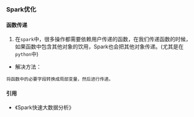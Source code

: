 ### Spark优化
#### 函数传递
1. 在`spark`中，很多操作都需要依赖用户传递的函数，在我们传递函数的时候，如果函数中包含其他对象的饮用，Spark也会把其他对象传递。(尤其是在`python`中)

+ 解决方法：
```
将函数中的必要字段转换成局部变量，然后进行传递。
```

#### 引用
+ 《Spark快速大数据分析》
